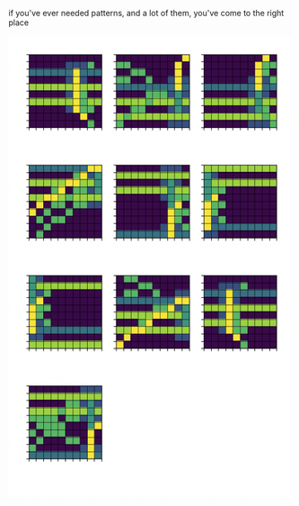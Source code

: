 if you've ever needed patterns, and a lot of them, you've come to the right place

![pattern](https://raw.githubusercontent.com/spencerhhubert/mkfakedata/refs/heads/main/assets/image02.png)
